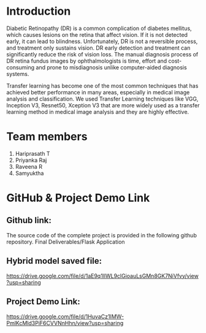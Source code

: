 
# Introduction

Diabetic Retinopathy (DR) is a common complication of diabetes mellitus, which causes lesions on the retina that affect vision. If it is not detected early, it can lead to blindness. Unfortunately, DR is not a reversible process, and treatment only sustains vision. DR early detection and treatment can significantly reduce the risk of vision loss. The manual diagnosis process of DR retina fundus images by ophthalmologists is time, effort and cost-consuming and prone to misdiagnosis unlike computer-aided diagnosis systems.

Transfer learning has become one of the most common techniques that has achieved better performance in many areas, especially in medical image analysis and classification. We used Transfer Learning techniques like VGG, Inception V3, Resnet50, Xception V3 that are more widely used as a transfer learning method in medical image analysis and they are highly effective.

# Team members
1. Hariprasath T 
2. Priyanka Raj
3. Raveena R
4. Samyuktha 

# GitHub & Project Demo Link

## Github link:
The source code of the complete project is provided in the following github repository.
Final Deliverables/Flask Application

## Hybrid model saved file: 
https://drive.google.com/file/d/1aE9q1llWL9clGioauLsGMn8GK7NiVfvy/view?usp=sharing

## Project Demo Link:
https://drive.google.com/file/d/1HuvaCz1IMW-PmlKcMld3PiF6CVVNnHhn/view?usp=sharing



